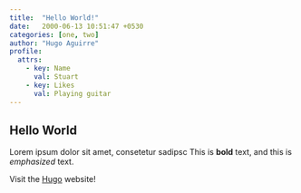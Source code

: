 ```yaml
---
title:  "Hello World!"
date:   2000-06-13 10:51:47 +0530
categories: [one, two]
author: "Hugo Aguirre"
profile:
  attrs:
    - key: Name
      val: Stuart
    - key: Likes
      val: Playing guitar
---
```

## Hello World

Lorem ipsum dolor sit amet, consetetur sadipsc
This is **bold** text, and this is *emphasized* text.

Visit the [Hugo](https://gohugo.io) website!